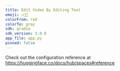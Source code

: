 ```yaml
---
title: Edit Video By Editing Text
emoji: ✍️🎥📄
colorFrom: red
colorTo: gray
sdk: gradio
sdk_version: 3.0.9
app_file: app.py
pinned: false
---
```


Check out the configuration reference at https://huggingface.co/docs/hub/spaces#reference
